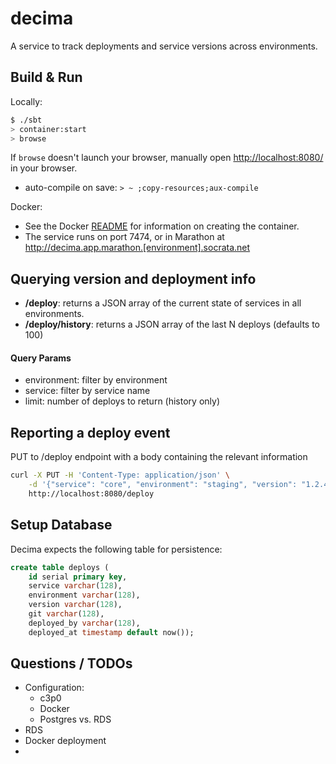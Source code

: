 # decima #
A service to track deployments and service versions across environments.

## Build & Run ##

Locally:
```sh
$ ./sbt
> container:start
> browse
```

If `browse` doesn't launch your browser, manually open [http://localhost:8080/](http://localhost:8080/) in your browser.

* auto-compile on save: `> ~ ;copy-resources;aux-compile`

Docker:
* See the Docker [README](docker/README.md) for information on creating the container.
* The service runs on port 7474, or in Marathon at http://decima.app.marathon.[environment].socrata.net

## Querying version and deployment info ##
* **/deploy**: returns a JSON array of the current state of services in all environments.
* **/deploy/history**: returns a JSON array of the last N deploys (defaults to 100)

#### Query Params ####
* environment: filter by environment
* service: filter by service name
* limit: number of deploys to return (history only)

## Reporting a deploy event ##

PUT to /deploy endpoint with a body containing the relevant information
```sh
curl -X PUT -H 'Content-Type: application/json' \
    -d '{"service": "core", "environment": "staging", "version": "1.2.4", "git": "optional", "deployed_by": "autoprod"}' \
    http://localhost:8080/deploy
```

## Setup Database ##

Decima expects the following table for persistence:
```sql
create table deploys (
    id serial primary key,
    service varchar(128),
    environment varchar(128),
    version varchar(128),
    git varchar(128),
    deployed_by varchar(128),
    deployed_at timestamp default now());
```

## Questions / TODOs ##
* Configuration:
    * c3p0
    * Docker
    * Postgres vs. RDS
* RDS
* Docker deployment
*
